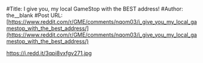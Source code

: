 #Title: I give you, my local GameStop with the BEST address!
#Author: the__blank
#Post URL: [https://www.reddit.com/r/GME/comments/nqom03/i_give_you_my_local_gamestop_with_the_best_address/](https://www.reddit.com/r/GME/comments/nqom03/i_give_you_my_local_gamestop_with_the_best_address/)


https://i.redd.it/3qpi8vxfgv271.jpg